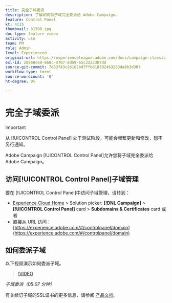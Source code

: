 ```yaml
---
title: 完全子域委派
description: 了解如何将子域完全委派给 Adobe Campaign。
feature: Control Panel
kt: 4115
thumbnail: 31390.jpg
doc-type: feature video
activity: use
team: PM
role: Admin
level: Experienced
original-url: https://experienceleague.adobe.com/docs/campaign-classic-learn/tutorials/administrating/control-panel-acc/subdomain-delegation.html
exl-id: 28960c68-860c-4707-8d59-65c3222307dd
source-git-commit: 7d63f43c26182bd7ffb618392463283da0b3d307
workflow-type: tm+mt
source-wordcount: '0'
ht-degree: 0%

---
```


# 完全子域委派

>[!IMPORTANT]
>
> 从 [!UICONTROL Control Panel] 处于测试阶段，可能会频繁更新和修改，恕不另行通知。

Adobe Campaign [!UICONTROL Control Panel]允许您将子域完全委派给 Adobe Campaign。

## 访问[!UICONTROL Control Panel]子域管理

要在 [!UICONTROL Control Panel]中访问子域管理，请转到：

* [Experience Cloud Home](https://experience.adobe.com/#/home) > Solution picker: **[!DNL Campaign]** > **[!UICONTROL Control Panel]** card > **Subdomains &amp; Certificates** card
或者
* 直接从 URL 访问：[https://experience.adobe.com/#/controlpanel/domain](https://experience.adobe.com/#/controlpanel/domain)

## 如何委派子域

以下视频演示如何委派子域。

>[!VIDEO](https://video.tv.adobe.com/v/31390?quality=12)

*子域委派（05:07 分钟）*

有关续订子域的SSL证书的更多信息，请参阅 [产品文档](https://experienceleague.adobe.com/docs/control-panel/using/subdomains-and-certificates/renewing-subdomain-certificate.html).